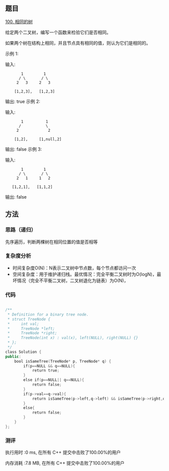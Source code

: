 ## 题目
[100. 相同的树](https://leetcode-cn.com/problems/same-tree/)

给定两个二叉树，编写一个函数来检验它们是否相同。

如果两个树在结构上相同，并且节点具有相同的值，则认为它们是相同的。

示例 1:

输入:  

           1         1
          / \       / \
         2   3     2   3

        [1,2,3],   [1,2,3]

输出: true
示例 2:

输入: 

           1          1
          /           \
         2             2

        [1,2],     [1,null,2]

输出: false
示例 3:

输入: 

           1         1
          / \       / \
         2   1     1   2

       [1,2,1],   [1,1,2]

输出: false


## 方法
### 思路（递归）
先序遍历，判断两棵树在相同位置的值是否相等

### 复杂度分析
- 时间复杂度O(N)：N表示二叉树中节点数，每个节点都访问一次
- 空间复杂度：用于维护递归栈。最优情况：完全平衡二叉树时为O(logN)，最坏情况（完全不平衡二叉树，二叉树退化为链表）为O(N)，

### 代码
```cpp

/**
 * Definition for a binary tree node.
 * struct TreeNode {
 *     int val;
 *     TreeNode *left;
 *     TreeNode *right;
 *     TreeNode(int x) : val(x), left(NULL), right(NULL) {}
 * };
 */
class Solution {
public:
    bool isSameTree(TreeNode* p, TreeNode* q) {
        if(p==NULL && q==NULL){
            return true;
        }
        else if(p==NULL|| q==NULL){
            return false;
        }
        if(p->val==q->val){
            return isSameTree(p->left,q->left) && isSameTree(p->right,q->right);
        }
        else{
            return false;
        }
    }
};


```

### 测评
执行用时 :0 ms, 在所有 C++ 提交中击败了100.00%的用户

内存消耗 :7.8 MB, 在所有 C++ 提交中击败了100.00%的用户
